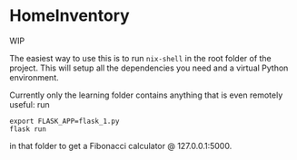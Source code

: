 # HomeInventory

WIP

The easiest way to use this is to run `nix-shell` in the root folder of the project. This will setup all the dependencies you need and a virtual Python environment.

Currently only the learning folder contains anything that is even remotely useful: run
```
export FLASK_APP=flask_1.py
flask run
```
in that folder to get a Fibonacci calculator @ 127.0.0.1:5000.
